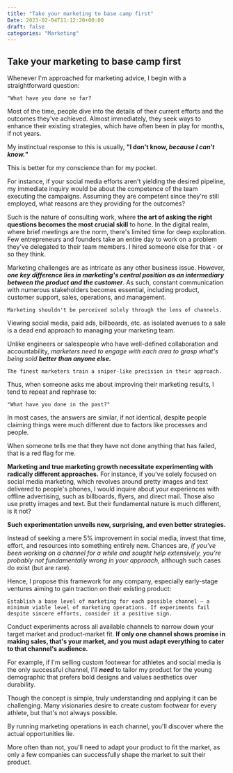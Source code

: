```yaml
---
title: "Take your marketing to base camp first"
Date: 2023-02-04T11:12:20+00:00
draft: false
categories: "Marketing"
---
```

## Take your marketing to base camp first

Whenever I'm approached for marketing advice, I begin with a straightforward question:

`"What have you done so far?`

Most of the time, people dive into the details of their current efforts and the outcomes they've achieved. Almost immediately, they seek ways to enhance their existing strategies, which have often been in play for months, if not years.

My instinctual response to this is usually, **"I don't know, *because I can't know.*"**

This is better for my conscience than for my pocket.

For instance, if your social media efforts aren't yielding the desired pipeline, my immediate inquiry would be about the competence of the team executing the campaigns. Assuming they are competent since they're still employed, what reasons are they providing for the outcomes?

Such is the nature of consulting work, where **the art of asking the right questions becomes the most crucial skill** to hone. In the digital realm, where brief meetings are the norm, there's limited time for deep exploration. Few entrepreneurs and founders take an entire day to work on a problem they've delegated to their team members. I hired someone else for that - or so they think.

Marketing challenges are as intricate as any other business issue. However, ***one key difference lies in marketing's central position as an intermediary between the product and the customer***. As such, constant communication with numerous stakeholders becomes essential, including product, customer support, sales, operations, and management.

`Marketing shouldn't be perceived solely through the lens of channels.`

Viewing social media, paid ads, billboards, etc. as isolated avenues to a sale is a dead end approach to managing your marketing team.

Unlike engineers or salespeople who have well-defined collaboration and accountability, *marketers need to engage with each area to grasp what's being sold **better than anyone else.***

`The finest marketers train a sniper-like precision in their approach.`

Thus, when someone asks me about improving their marketing results, I tend to repeat and rephrase to:

`"What have you done in the past?"`

In most cases, the answers are similar, if not identical, despite people claiming things were much different due to factors like processes and people.

When someone tells me that they have not done anything that has failed, that is a red flag for me.

**Marketing and true marketing growth necessitate experimenting with radically different approaches.** For instance, if you've solely focused on social media marketing, which revolves around pretty images and text delivered to people's phones, I would inquire about your experiences with offline advertising, such as billboards, flyers, and direct mail. Those also use pretty images and text. But their fundamental nature is much different, is it not?

**Such experimentation unveils new, surprising, and even better strategies.**

Instead of seeking a mere 5% improvement in social media, invest that time, effort, and resources into something entirely new. Chances are, *if you've been working on a channel for a while and sought help extensively, you're probably not fundamentally wrong in your approach,* although such cases do exist (but are rare).

Hence, I propose this framework for any company, especially early-stage ventures aiming to gain traction on their existing product:

`Establish a base level of marketing for each possible channel – a minimum viable level of marketing operations. If experiments fail despite sincere efforts, consider it a positive sign.`

Conduct experiments across all available channels to narrow down your target market and product-market fit. **If only one channel shows promise in making sales, that's your market, and you must adapt everything to cater to that channel's audience.**

For example, if I'm selling custom footwear for athletes and social media is the only successful channel, I'll ***need*** to tailor my product for the young demographic that prefers bold designs and values aesthetics over durability.

Though the concept is simple, truly understanding and applying it can be challenging. Many visionaries desire to create custom footwear for every athlete, but that's not always possible.

By running marketing operations in each channel, you'll discover where the actual opportunities lie.

More often than not, you'll need to adapt your product to fit the market, as only a few companies can successfully shape the market to suit their product.